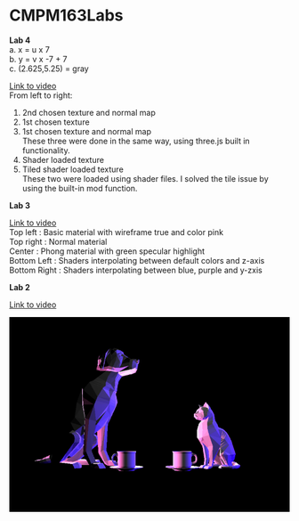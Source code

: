 # CMPM163Labs

<b>Lab 4</b>  
a. x = u x 7    
b. y = v x -7 + 7  
c. (2.625,5.25) = gray  

[Link to video](https://drive.google.com/file/d/1bo_ADo5jxJRgCFgc9_9M-fvdPf7ahkXf/view?usp=sharing)  
From left to right:
1. 2nd chosen texture and normal map  
2. 1st chosen texture  
3. 1st chosen texture and normal map  
These three were done in the same way, using three.js built in functionality.  
4. Shader loaded texture  
5. Tiled shader loaded texture  
These two were loaded using shader files. I solved the tile issue by using the built-in mod function.  

<b>Lab 3</b>

[Link to video](https://drive.google.com/file/d/1mI6X_eOP5UXOTJIeI3NRfMBDfFhOcWyP/view?usp=sharing)  
Top left     : Basic material with wireframe true and color pink  
Top right    : Normal material  
Center       : Phong material with green specular highlight  
Bottom Left  : Shaders interpolating between default colors and z-axis  
Bottom Right : Shaders interpolating between blue, purple and y-zxis  

<b>Lab 2</b>

[Link to video](https://drive.google.com/file/d/1NeADZKp8pNPdYFGvxcBc9fCCv-Py1t9W/view?usp=sharing)

![](scene.png)
